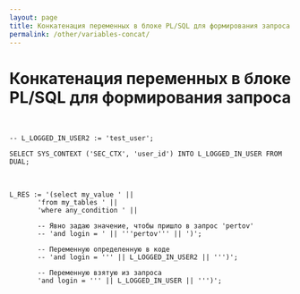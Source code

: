 ```yaml
---
layout: page
title: Конкатенация переменных в блоке PL/SQL для формирования запроса
permalink: /other/variables-concat/
---
```



# Конкатенация переменных в блоке PL/SQL для формирования запроса

<br/>

    -- L_LOGGED_IN_USER2 := 'test_user';

    SELECT SYS_CONTEXT ('SEC_CTX', 'user_id') INTO L_LOGGED_IN_USER FROM DUAL;


<br/>


    L_RES := '(select my_value ' ||
           'from my_tables ' ||
           'where any_condition ' ||  

           -- Явно задаю значение, чтобы пришло в запрос 'pertov'
           -- 'and login = ' || '''pertov''' || ')';  

           -- Переменную определенную в коде
           -- 'and login = ''' || L_LOGGED_IN_USER2 || ''')';

           -- Переменную взятую из запроса
           'and login = ''' || L_LOGGED_IN_USER || ''')';
